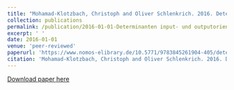 ```yaml
---
title: "Mohamad-Klotzbach, Christoph and Oliver Schlenkrich. 2016. Determinanten input- und outputorientierter Demokratievorstellungen in der arabischen Welt: Eine Mehrebenenanalyse. In \"Demokratie\" jenseits des Westens. Theorien, Diskurse, Einstellungen. Sonderheft 51 der Politischen Vierteljahresschrift, ed. by Sophia Schubert and Alexander Weiss, 404-436. Baden-Baden: Nomos."
collection: publications
permalink: /publication/2016-01-01-Determinanten input- und outputorientierter Demokratievorstellungen in der arabischen Welt
excerpt: ' '
date: 2016-01-01
venue: 'peer-reviewed'
paperurl: 'https://www.nomos-elibrary.de/10.5771/9783845261904-405/determinanten-input-und-outputorientierter-demokratievorstellungen-in-der-arabischen-welt-eine-mehrebenenanalyse'
citation: 'Mohamad-Klotzbach, Christoph and Oliver Schlenkrich. 2016. Determinanten input- und outputorientierter Demokratievorstellungen in der arabischen Welt: Eine Mehrebenenanalyse. In "Demokratie" jenseits des Westens. Theorien, Diskurse, Einstellungen. Sonderheft 51 der Politischen Vierteljahresschrift, ed. by Sophia Schubert and Alexander Weiss, 404-436. Baden-Baden: Nomos.'
---
```



[Download paper here](https://www.nomos-elibrary.de/10.5771/9783845261904-405/determinanten-input-und-outputorientierter-demokratievorstellungen-in-der-arabischen-welt-eine-mehrebenenanalyse)
